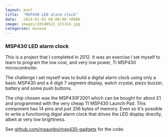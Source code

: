 ```yaml
---
layout: post
title:  "MSP430 LED alarm clock"
date:   2014-01-02 08:00:00 +0000
image: images/20140521_131314.jpg
categories: museum
---
```


### MSP430 LED alarm clock

This is a project that I completed in 2012.  It was an exercise I set myself to learn to program the low cost, and very low power, TI MSP430 microcontroller.

The challenge I set myself was to build a digital alarm clock using only a basic MSP430 and a 4 digit 7 segment display, watch crystal, piezo buzzer, battery and some push buttons.

The chip chosen was the MSP430F2001 which can be bought for about £1 and programmed with the very cheap TI MSP430 Launch Pad.  This component has 14 pins and just 256 bytes of memory.  Even so it's possible to write a functioning digial alarm clock that drives the LED display directly, albeit at very low brightness.

See [github.com/msaunby/msp430-gadgets](https://github.com/msaunby/msp430-gadgets) for the code.


